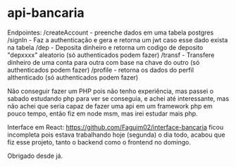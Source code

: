 # api-bancaria
Endpointes:
/createAccount - preenche dados em uma tabela postgres
/signIn - Faz a authenticação e gera e retorna um jwt caso esse dado exista na tabela
/dep - Deposita dinheiro e retorna um codigo de deposito "depxxxx" aleatorio (só authenticados podem fazer)
/transf - Transfere dinheiro de uma conta para outra com base na chave do outro (só authenticados podem fazer)
/profile - retorna os dados do perfil althenticado (só authenticados podem fazer)

Não conseguir fazer um PHP pois não tenho experiência, mas passei o sabado estudando php para ver se conseguia, e achei até interessante, mas não achei que seria capaz de fazer uma api em um framework php em pouco tempo, então fiz em node msm, mas irei estudar mais php.


Interface em React: https://github.com/Faguim02/interface-bancaria
ficou incompleta pois estava trabalhando hoje (segunda) o dia todo, acabou que fiz esse projeto, tanto o backend como o frontend no domingo.

Obrigado desde já.
